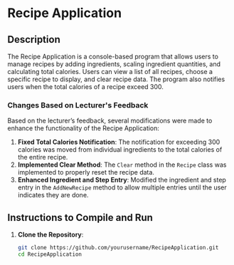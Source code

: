# Recipe Application


 
## Description

The Recipe Application is a console-based program that allows users to manage recipes by adding ingredients, scaling ingredient quantities, and calculating total calories. Users can view a list of all recipes, choose a specific recipe to display, and clear recipe data. The program also notifies users when the total calories of a recipe exceed 300.

### Changes Based on Lecturer's Feedback

Based on the lecturer’s feedback, several modifications were made to enhance the functionality of the Recipe Application:
1. **Fixed Total Calories Notification**: The notification for exceeding 300 calories was moved from individual ingredients to the total calories of the entire recipe.
2. **Implemented Clear Method**: The `Clear` method in the `Recipe` class was implemented to properly reset the recipe data.
3. **Enhanced Ingredient and Step Entry**: Modified the ingredient and step entry in the `AddNewRecipe` method to allow multiple entries until the user indicates they are done.

## Instructions to Compile and Run

1. **Clone the Repository**:
   ```bash
   git clone https://github.com/yourusername/RecipeApplication.git
   cd RecipeApplication

